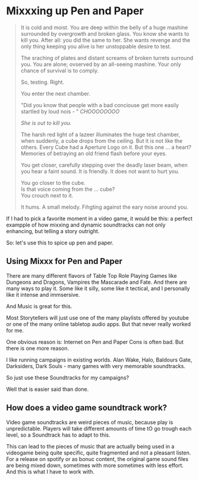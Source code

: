 # Mixxxing up Pen and Paper

> It is cold and moist. You are deep within the belly of a huge mashine surrounded by overgrowth and broken glass. You know she wants to kill you. After all: you did the same to her. She wants revenge and the only thing keeping you alive is her unstoppable desire to test.
>
> The sraching of plates and distant screams of broken turrets surround you. You are alone; ovserved by an all-seeing mashine. Your only chance of survival is to comply.
>
> So, testing. Right.
>
> You enter the next chamber.
>
> "Did you know that people with a bad conciouse get more easily startled by loud nois - " *CHOOOOOOOO*
>
> *She is out to kill you.*
> 
> The harsh red light of a lazeer illuminates the huge test chamber, when suddenly, a cube drops from the ceiling. But it is not like the others. Every Cube had a Aperture Logo on it. But this one ... a heart? Memories of betraying an old friend flash before your eyes.
>
> You get closer, carefully stepping over the deadly laser beam, when you hear a faint sound. It is friendly. It does not want to hurt you.
>
> You go closer to the cube.  
> Is that voice coming from the ... cube?  
> You crouch next to it.
>
> It hums. A small melody. Fihgting against the eary noise around you.

If I had to pick a favorite moment in a video game, it would be this: a perfect exampple of how mixxing and dynamic soundtracks can not only enhancing, but telling a story outright.

So: let's use this to spice up pen and paper.

## Using Mixxx for Pen and Paper
There are many different flavors of Table Top Role Playing Games like Dungeons and Dragons, Vampires the Mascarade and Fate. And there are many ways to play it. Some like it silly, some like it tectical, and I personally like it intense and immsersive.

And Music is great for this.

Most Storytellers will just use one of the many playlists offered by youtube or one of the many online tabletop audio apps. But that never really worked for me.

One obvious reason is: Internet on Pen and Paper Cons is often bad.
But there is one more reason.

I like running campaigns in existing worlds. Alan Wake, Halo, Baldours Gate, Darksiders, Dark Souls - many games with very memorable soundtracks.

So just use these Soundtracks for my campaigns?

Well that is easier said than done.

## How does a video game soundtrack work?

Video game soundtracks are weird pieces of music, because play is unpredictable. Players will take different amounts of time tO go trough each level, so a Soundtrack has to adapt to this.

This can lead to the pieces of music that are actually being used in a videogame being quite specific, quite fragmented and not a pleasant listen. For a release on spotify or as bonuc content, the original game sound files are being mixed down, sometimes with more sometimes with less effort. And this is what I have to work with.